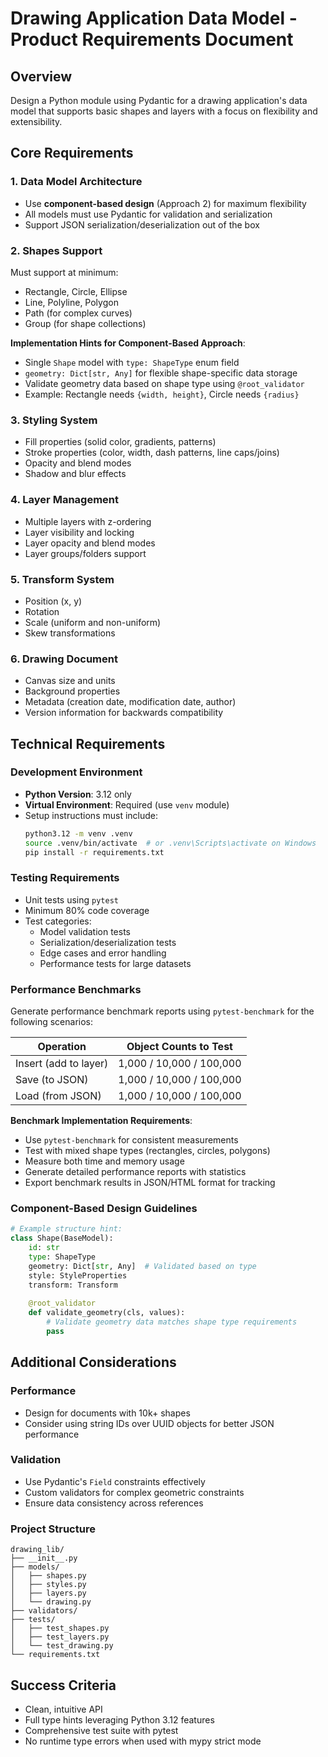 # Drawing Application Data Model - Product Requirements Document

## Overview
Design a Python module using Pydantic for a drawing application's data model that supports basic shapes and layers with a focus on flexibility and extensibility.

## Core Requirements

### 1. Data Model Architecture
- Use **component-based design** (Approach 2) for maximum flexibility
- All models must use Pydantic for validation and serialization
- Support JSON serialization/deserialization out of the box

### 2. Shapes Support
Must support at minimum:
- Rectangle, Circle, Ellipse
- Line, Polyline, Polygon
- Path (for complex curves)
- Group (for shape collections)

**Implementation Hints for Component-Based Approach**:
- Single `Shape` model with `type: ShapeType` enum field
- `geometry: Dict[str, Any]` for flexible shape-specific data storage
- Validate geometry data based on shape type using `@root_validator`
- Example: Rectangle needs `{width, height}`, Circle needs `{radius}`

### 3. Styling System
- Fill properties (solid color, gradients, patterns)
- Stroke properties (color, width, dash patterns, line caps/joins)
- Opacity and blend modes
- Shadow and blur effects

### 4. Layer Management
- Multiple layers with z-ordering
- Layer visibility and locking
- Layer opacity and blend modes
- Layer groups/folders support

### 5. Transform System
- Position (x, y)
- Rotation
- Scale (uniform and non-uniform)
- Skew transformations

### 6. Drawing Document
- Canvas size and units
- Background properties
- Metadata (creation date, modification date, author)
- Version information for backwards compatibility

## Technical Requirements

### Development Environment
- **Python Version**: 3.12 only
- **Virtual Environment**: Required (use `venv` module)
- Setup instructions must include:
  ```bash
  python3.12 -m venv .venv
  source .venv/bin/activate  # or .venv\Scripts\activate on Windows
  pip install -r requirements.txt
  ```

### Testing Requirements
- Unit tests using `pytest`
- Minimum 80% code coverage
- Test categories:
  - Model validation tests
  - Serialization/deserialization tests
  - Edge cases and error handling
  - Performance tests for large datasets

### Performance Benchmarks
Generate performance benchmark reports using `pytest-benchmark` for the following scenarios:

| Operation | Object Counts to Test |
|-----------|----------------------|
| Insert (add to layer) | 1,000 / 10,000 / 100,000 |
| Save (to JSON) | 1,000 / 10,000 / 100,000 |
| Load (from JSON) | 1,000 / 10,000 / 100,000 |

**Benchmark Implementation Requirements**:
- Use `pytest-benchmark` for consistent measurements
- Test with mixed shape types (rectangles, circles, polygons)
- Measure both time and memory usage
- Generate detailed performance reports with statistics
- Export benchmark results in JSON/HTML format for tracking

### Component-Based Design Guidelines
```python
# Example structure hint:
class Shape(BaseModel):
    id: str
    type: ShapeType
    geometry: Dict[str, Any]  # Validated based on type
    style: StyleProperties
    transform: Transform
    
    @root_validator
    def validate_geometry(cls, values):
        # Validate geometry data matches shape type requirements
        pass
```

## Additional Considerations

### Performance
- Design for documents with 10k+ shapes
- Consider using string IDs over UUID objects for better JSON performance

### Validation
- Use Pydantic's `Field` constraints effectively
- Custom validators for complex geometric constraints
- Ensure data consistency across references

### Project Structure
```
drawing_lib/
├── __init__.py
├── models/
│   ├── shapes.py
│   ├── styles.py
│   ├── layers.py
│   └── drawing.py
├── validators/
├── tests/
│   ├── test_shapes.py
│   ├── test_layers.py
│   └── test_drawing.py
└── requirements.txt
```

## Success Criteria
- Clean, intuitive API
- Full type hints leveraging Python 3.12 features
- Comprehensive test suite with pytest
- No runtime type errors when used with mypy strict mode
